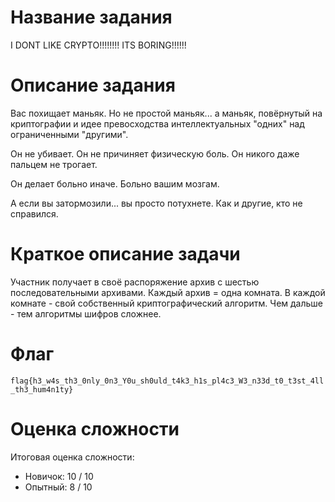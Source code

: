 # Название задания

I DONT LIKE CRYPTO!!!!!!!! ITS BORING!!!!!!

# Описание задания

Вас похищает маньяк. Но не простой маньяк... а маньяк, повёрнутый на криптографии и идее превосходства интеллектуальных "одних" над ограниченными "другими".

Он не убивает. Он не причиняет физическую боль. Он никого даже пальцем не трогает.

Он делает больно иначе. Больно вашим мозгам.

А если вы затормозили... вы просто потухнете. Как и другие, кто не справился.

# Краткое описание задачи

Участник получает в своё распоряжение архив с шестью последовательными архивами. Каждый архив = одна комната. В каждой комнате - свой собственный криптографический алгоритм. Чем дальше - тем алгоритмы шифров сложнее.

# Флаг

`flag{h3_w4s_th3_0nly_0n3_Y0u_sh0uld_t4k3_h1s_pl4c3_W3_n33d_t0_t3st_4ll_th3_hum4n1ty}`

# Оценка сложности

Итоговая оценка сложности:

- Новичок: 10 / 10
- Опытный: 8 / 10
